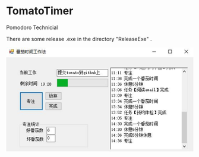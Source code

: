# TomatoTimer
Pomodoro Technicial

There are some release .exe in the directory "ReleaseExe" .

![UI](./readme/UI.JPG)